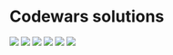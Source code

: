 <h1>Codewars solutions</h1>

<img src="https://img.shields.io/github/languages/code-size/yamkin29/codewars-solutions?style=for-the-badge"> <img src="https://img.shields.io/github/repo-size/yamkin29/codewars-solutions?color=purple&style=for-the-badge"> 
<img src="https://img.shields.io/github/languages/count/yamkin29/codewars-solutions?color=green&style=for-the-badge"> 
<img src="https://img.shields.io/github/languages/top/yamkin29/codewars-solutions?color=orange&style=for-the-badge">
<img src="https://img.shields.io/github/commit-activity/m/yamkin29/codewars-solutions?color=lime&style=for-the-badge">
<img src="https://img.shields.io/github/last-commit/yamkin29/codewars-solutions?color=darkgreen&style=for-the-badge">
